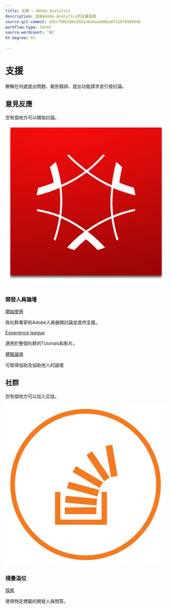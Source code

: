 ```yaml
---
title: 支援 — Adobe Analytics
description: 這是Adobe Analytics的支援頁面
source-git-commit: a5bcf98b586c655a36a9ae8800a8f31978d68646
workflow-type: tm+mt
source-wordcount: '92'
ht-degree: 6%

---
```



# 支援

瞭解在何處提出問題、報告錯誤、提出功能請求並引發討論。

## 意見反應

您有個地方可以開始討論。

![Adobe Experience Cloud](experience_cloud.png)

### 開發人員論壇

[開始使用](https://adobe.io)

與社群專家和Adobe人員展開討論並提供支援。

[Experience league](https://adobe.io)

適用於整個社群的Tutorials和影片。

[體驗論壇](https://adobe.io)

可取得協助及協助他人的論壇

## 社群

您有個地方可以加入交談。

![棧疊溢位](stack-overflow.png)

### 棧疊溢位

[探索](https://adobe.io)

使用特定標籤的開發人員問答。

